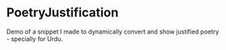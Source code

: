 # PoetryJustification
Demo of a snippet I made to dynamically convert and show justified poetry - specially for Urdu. 
